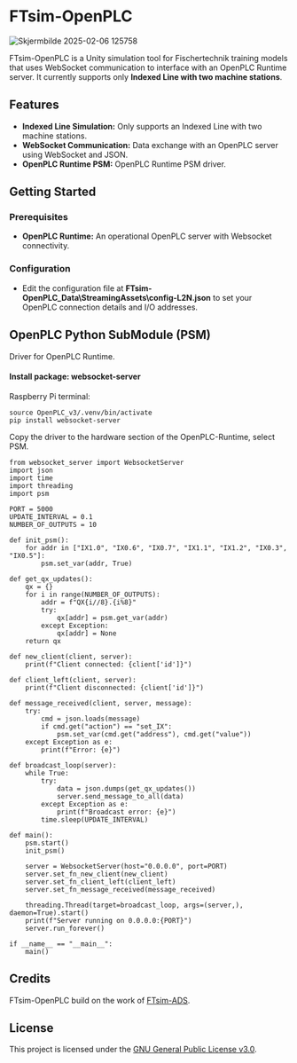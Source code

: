 # FTsim-OpenPLC
![Skjermbilde 2025-02-06 125758](https://github.com/user-attachments/assets/fab16526-bf24-47c7-a8c1-2de4f054a633)

FTsim-OpenPLC is a Unity simulation tool for Fischertechnik training models that uses WebSocket communication to interface with an OpenPLC Runtime server. It currently supports only **Indexed Line with two machine stations**.

## Features

- **Indexed Line Simulation:** Only supports an Indexed Line with two machine stations.
- **WebSocket Communication:** Data exchange with an OpenPLC server using WebSocket and JSON.
- **OpenPLC Runtime PSM:** OpenPLC Runtime PSM driver.

## Getting Started

### Prerequisites

- **OpenPLC Runtime:** An operational OpenPLC server with Websocket connectivity.

### Configuration

- Edit the configuration file at **FTsim-OpenPLC_Data\StreamingAssets\config-L2N.json** to set your OpenPLC connection details and I/O addresses.

## OpenPLC Python SubModule (PSM)
Driver for OpenPLC Runtime. 

#### Install package: websocket-server

Raspberry Pi terminal:
```
source OpenPLC_v3/.venv/bin/activate
pip install websocket-server
```
Copy the driver to the hardware section of the OpenPLC-Runtime, select PSM. 
```
from websocket_server import WebsocketServer
import json
import time
import threading
import psm

PORT = 5000
UPDATE_INTERVAL = 0.1
NUMBER_OF_OUTPUTS = 10

def init_psm():
    for addr in ["IX1.0", "IX0.6", "IX0.7", "IX1.1", "IX1.2", "IX0.3", "IX0.5"]:
        psm.set_var(addr, True)

def get_qx_updates():
    qx = {}
    for i in range(NUMBER_OF_OUTPUTS):
        addr = f"QX{i//8}.{i%8}"
        try:
            qx[addr] = psm.get_var(addr)
        except Exception:
            qx[addr] = None
    return qx

def new_client(client, server):
    print(f"Client connected: {client['id']}")

def client_left(client, server):
    print(f"Client disconnected: {client['id']}")

def message_received(client, server, message):
    try:
        cmd = json.loads(message)
        if cmd.get("action") == "set_IX":
            psm.set_var(cmd.get("address"), cmd.get("value"))
    except Exception as e:
        print(f"Error: {e}")

def broadcast_loop(server):
    while True:
        try:
            data = json.dumps(get_qx_updates())
            server.send_message_to_all(data)
        except Exception as e:
            print(f"Broadcast error: {e}")
        time.sleep(UPDATE_INTERVAL)

def main():
    psm.start()
    init_psm()

    server = WebsocketServer(host="0.0.0.0", port=PORT)
    server.set_fn_new_client(new_client)
    server.set_fn_client_left(client_left)
    server.set_fn_message_received(message_received)

    threading.Thread(target=broadcast_loop, args=(server,), daemon=True).start()
    print(f"Server running on 0.0.0.0:{PORT}")
    server.run_forever()

if __name__ == "__main__":
    main()
```

## Credits

FTsim-OpenPLC build on the work of [FTsim-ADS](https://github.com/laspp/FTsim-ADS).

## License

This project is licensed under the [GNU General Public License v3.0](LICENSE).
